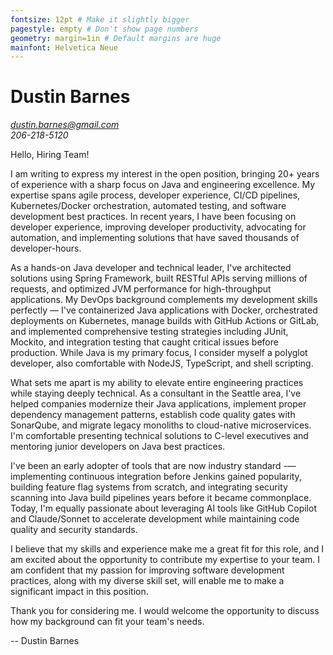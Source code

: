 ```yaml
---
fontsize: 12pt # Make it slightly bigger
pagestyle: empty # Don't show page numbers
geometry: margin=1in # Default margins are huge
mainfont: Helvetica Neue
---
```

# Dustin Barnes

*dustin.barnes@gmail.com*  
*206-218-5120*

Hello, Hiring Team!

I am writing to express my interest in the open position, bringing 20+ years of experience with a sharp focus on Java and engineering excellence. My expertise spans agile process, developer experience, CI/CD pipelines, Kubernetes/Docker orchestration, automated testing, and software development best practices. In recent years, I have been focusing on developer experience, improving developer productivity, advocating for automation, and implementing solutions that have saved thousands of developer-hours. 

As a hands-on Java developer and technical leader, I've architected solutions using Spring Framework, built RESTful APIs serving millions of requests, and optimized JVM performance for high-throughput applications. My DevOps background complements my development skills perfectly — I've containerized Java applications with Docker, orchestrated deployments on Kubernetes, manage builds with GitHub Actions or GitLab, and implemented comprehensive testing strategies including JUnit, Mockito, and integration testing that caught critical issues before production. While Java is my primary focus, I consider myself a polyglot developer, also comfortable with NodeJS, TypeScript, and shell scripting. 

What sets me apart is my ability to elevate entire engineering practices while staying deeply technical. As a consultant in the Seattle area, I've helped companies modernize their Java applications, implement proper dependency management patterns, establish code quality gates with SonarQube, and migrate legacy monoliths to cloud-native microservices. I'm comfortable presenting technical solutions to C-level executives and mentoring junior developers on Java best practices.

I've been an early adopter of tools that are now industry standard -— implementing continuous integration before Jenkins gained popularity, building feature flag systems from scratch, and integrating security scanning into Java build pipelines years before it became commonplace. Today, I'm equally passionate about leveraging AI tools like GitHub Copilot and Claude/Sonnet to accelerate development while maintaining code quality and security standards.

I believe that my skills and experience make me a great fit for this role, and I am excited about the opportunity to contribute my expertise to your team. I am confident that my passion for improving software development practices, along with my diverse skill set, will enable me to make a significant impact in this position.

Thank you for considering me. I would welcome the opportunity to discuss how my background can fit your team's needs.

-- Dustin Barnes